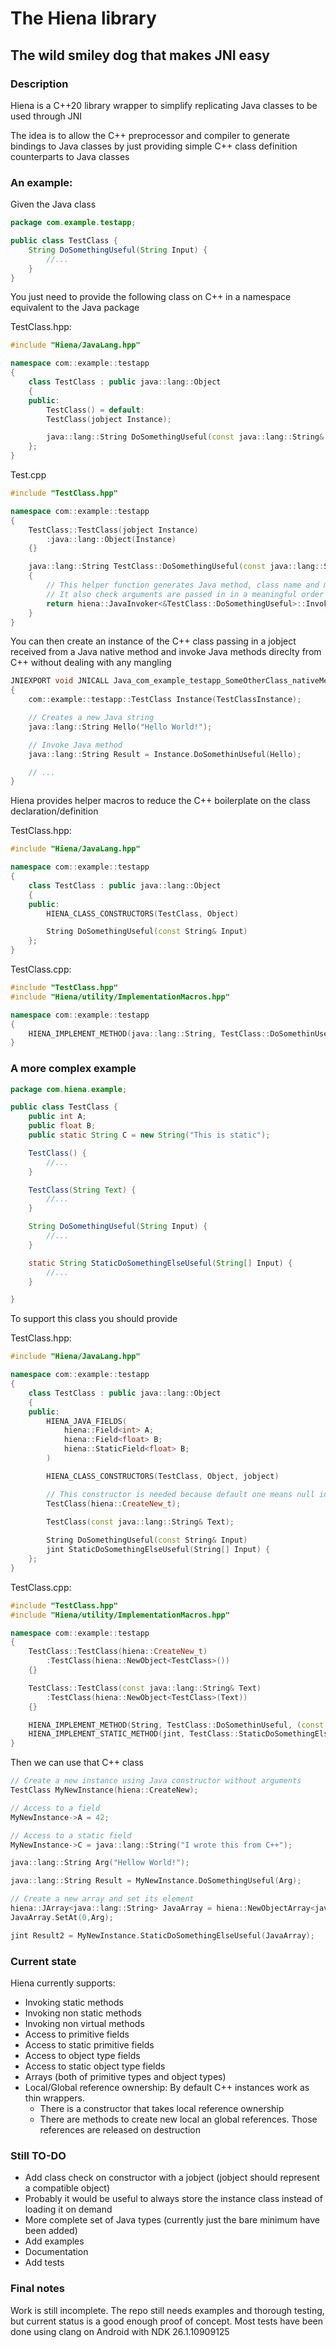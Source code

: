 # The Hiena library

## The wild smiley dog that makes JNI easy

### Description

Hiena is a C++20 library wrapper to simplify replicating Java classes to be used through JNI

The idea is to allow the C++ preprocessor and compiler to generate bindings to Java classes by just providing simple C++ class definition counterparts to Java classes

### An example: 

Given the Java class

```Java
package com.example.testapp;

public class TestClass {
    String DoSomethingUseful(String Input) {
        //...
    }
}

```

You just need to provide the following class on C++ in a namespace equivalent to the Java package

TestClass.hpp:
```C++
#include "Hiena/JavaLang.hpp"

namespace com::example::testapp
{
    class TestClass : public java::lang::Object
    {
    public:
        TestClass() = default:
        TestClass(jobject Instance);

        java::lang::String DoSomethingUseful(const java::lang::String& Input)
    };
}
```

Test.cpp
```C++
#include "TestClass.hpp"

namespace com::example::testapp
{
    TestClass::TestClass(jobject Instance)
        :java::lang::Object(Instance)
    {}

    java::lang::String TestClass::DoSomethingUseful(const java::lang::String& Input)
    {
        // This helper function generates Java method, class name and mangling from the template argument
        // It also check arguments are passed in in a meaningful order 
        return hiena::JavaInvoker<&TestClass::DoSomethingUseful>::Invoke(this, Input);
    }
}
```

You can then create an instance of the C++ class passing in a jobject received from a Java native method and invoke Java methods direclty from C++ without dealing with any mangling

```C++
JNIEXPORT void JNICALL Java_com_example_testapp_SomeOtherClass_nativeMethod(JNIEnv*, jobject Thiz, jobject TestClassInstance)
{
    com::example::testapp::TestClass Instance(TestClassInstance);

    // Creates a new Java string
    java::lang::String Hello("Hello World!");

    // Invoke Java method
    java::lang::String Result = Instance.DoSomethinUseful(Hello);

    // ...
}
```

Hiena provides helper macros to reduce the C++ boilerplate on the class declaration/definition

TestClass.hpp:
```C++
#include "Hiena/JavaLang.hpp"

namespace com::example::testapp
{
    class TestClass : public java::lang::Object
    {
    public:
        HIENA_CLASS_CONSTRUCTORS(TestClass, Object)

        String DoSomethingUseful(const String& Input)
    };
}
```

TestClass.cpp:
```C++
#include "TestClass.hpp"
#include "Hiena/utility/ImplementationMacros.hpp"

namespace com::example::testapp
{
    HIENA_IMPLEMENT_METHOD(java::lang::String, TestClass::DoSomethinUseful, (const java::lang::String&))
}
```

### A more complex example

```Java
package com.hiena.example;

public class TestClass {
    public int A;
    public float B;
    public static String C = new String("This is static");

    TestClass() {
        //...
    }

    TestClass(String Text) {
        //...
    }

    String DoSomethingUseful(String Input) {
        //...
    }

    static String StaticDoSomethingElseUseful(String[] Input) {
        //...
    }

}
```

To support this class you should provide

TestClass.hpp:
```C++
#include "Hiena/JavaLang.hpp"

namespace com::example::testapp
{
    class TestClass : public java::lang::Object
    {
    public:
        HIENA_JAVA_FIELDS(
            hiena::Field<int> A;
            hiena::Field<float> B;
            hiena::StaticField<float> B;
        )

        HIENA_CLASS_CONSTRUCTORS(TestClass, Object, jobject)

        // This constructor is needed because default one means null instance
        TestClass(hiena::CreateNew_t); 
        
        TestClass(const java::lang::String& Text);

        String DoSomethingUseful(const String& Input)
        jint StaticDoSomethingElseUseful(String[] Input) {
    };
}
```

TestClass.cpp:
```C++
#include "TestClass.hpp"
#include "Hiena/utility/ImplementationMacros.hpp"

namespace com::example::testapp
{
    TestClass::TestClass(hiena::CreateNew_t)
        :TestClass(hiena::NewObject<TestClass>())
    {}

    TestClass::TestClass(const java::lang::String& Text)
        :TestClass(hiena::NewObject<TestClass>(Text))
    {}

    HIENA_IMPLEMENT_METHOD(String, TestClass::DoSomethinUseful, (const java::lang::String&))
    HIENA_IMPLEMENT_STATIC_METHOD(jint, TestClass::StaticDoSomethingElseUseful, (const hiena::JArray<java::lang::String>&))
}
```

Then we can use that C++ class

```C++
// Create a new instance using Java constructor without arguments
TestClass MyNewInstance(hiena::CreateNew);

// Access to a field
MyNewInstance->A = 42;

// Access to a static field
MyNewInstance->C = java::lang::String("I wrote this from C++");

java::lang::String Arg("Hellow World!");

java::lang::String Result = MyNewInstance.DoSomethingUseful(Arg);

// Create a new array and set its element
hiena::JArray<java::lang::String> JavaArray = hiena::NewObjectArray<java::lang::String>(1);
JavaArray.SetAt(0,Arg);

jint Result2 = MyNewInstance.StaticDoSomethingElseUseful(JavaArray);

```

### Current state

Hiena currently supports:
 - Invoking static methods
 - Invoking non static methods
 - Invoking non virtual methods
 - Access to primitive fields
 - Access to static primitive fields
 - Access to object type fields
 - Access to static object type fields
 - Arrays (both of primitive types and object types)
 - Local/Global reference ownership: By default C++ instances work as thin wrappers. 
   - There is a constructor that takes local reference ownership
   - There are methods to create new local an global references. Those references are released on destruction

### Still TO-DO
 - Add class check on constructor with a jobject (jobject should represent a compatible object)
 - Probably it would be useful to always store the instance class instead of loading it on demand 
 - More complete set of Java types (currently just the bare minimum have been added)
 - Add examples
 - Documentation
 - Add tests

### Final notes
Work is still incomplete.
The repo still needs examples and thorough testing, but current status is a good enough proof of concept. 
Most tests have been done using clang on Android with NDK 26.1.10909125
